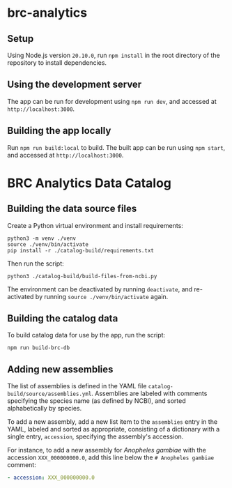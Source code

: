# brc-analytics

## Setup

Using Node.js version `20.10.0`, run `npm install` in the root directory of the repository to install dependencies.

## Using the development server

The app can be run for development using `npm run dev`, and accessed at `http://localhost:3000`.

## Building the app locally

Run `npm run build:local` to build. The built app can be run using `npm start`, and accessed at `http://localhost:3000`.

# BRC Analytics Data Catalog

## Building the data source files

Create a Python virtual environment and install requirements:

```shell
python3 -m venv ./venv
source ./venv/bin/activate
pip install -r ./catalog-build/requirements.txt
```

Then run the script:

```shell
python3 ./catalog-build/build-files-from-ncbi.py
```

The environment can be deactivated by running `deactivate`, and re-activated by running `source ./venv/bin/activate`
again.

## Building the catalog data

To build catalog data for use by the app, run the script:

```shell
npm run build-brc-db
```

## Adding new assemblies

The list of assemblies is defined in the YAML file `catalog-build/source/assemblies.yml`. Assemblies are labeled
with comments specifying the species name (as defined by NCBI), and sorted alphabetically by species.

To add a new assembly, add a new list item to the `assemblies` entry in the YAML, labeled and sorted as appropriate,
consisting of a dictionary with a single entry, `accession`, specifying the assembly's accession.

For instance, to add a new assembly for _Anopheles gambiae_ with the accession `XXX_000000000.0`, add this line below
the `# Anopheles gambiae` comment:

```yaml
- accession: XXX_000000000.0
```
